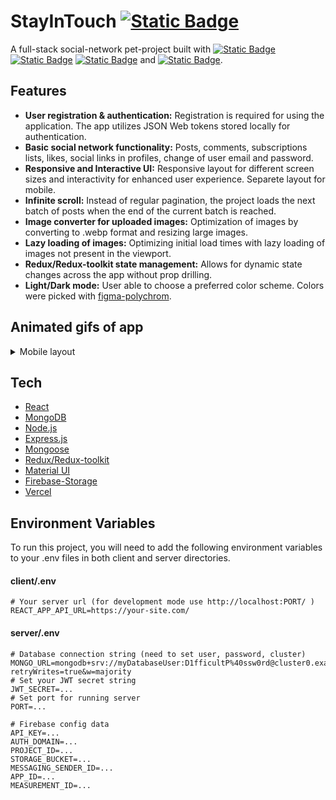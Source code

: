 # StayInTouch [![Static Badge](https://img.shields.io/badge/Open_website-grey)](https://social-network-frontend.vercel.app)

A full-stack social-network pet-project built with [![Static Badge](https://img.shields.io/badge/MongoDB-%2300ed64)](https://www.mongodb.com) [![Static Badge](https://img.shields.io/badge/Express-%237e7e7e)](https://expressjs.com) [![Static Badge](https://img.shields.io/badge/React-%23149eca)](https://react.dev) and [![Static Badge](https://img.shields.io/badge/Node-%23417e38)](https://nodejs.org).

## Features

- **User registration & authentication:** Registration is required for using the application. The app utilizes JSON Web tokens stored locally for authentication.
- **Basic social network functionality:** Posts, comments, subscriptions lists, likes, social links in profiles, change of user email and password.
- **Responsive and Interactive UI:** Responsive layout for different screen sizes and interactivity for enhanced user experience. Separete layout for mobile.
- **Infinite scroll:** Instead of regular pagination, the project loads the next batch of posts when the end of the current batch is reached.
- **Image converter for uploaded images:** Optimization of images by converting to .webp format and resizing large images.
- **Lazy loading of images:** Optimizing initial load times with lazy loading of images not present in the viewport.
- **Redux/Redux-toolkit state management:** Allows for dynamic state changes across the app without prop drilling.
- **Light/Dark mode:** User able to choose a preferred color scheme. Colors were picked with [figma-polychrom](https://github.com/evilmartians/figma-polychrom).

## Animated gifs of app

  <details>
  <summary>Mobile layout</summary>
    <table>
      <tbody>
        <tr>
          <td>
            ![mobile](https://github.com/citizenofjustice/social-network/assets/13840466/2bdc4c9b-9f29-483c-9477-679829cdc72d)
          </td>
          <td>
            ![search](https://github.com/citizenofjustice/social-network/assets/13840466/0247d069-1ec0-4e38-a0b1-832aac0b2766)
          </td>
          <td>
            ![theme](https://github.com/citizenofjustice/social-network/assets/13840466/570c5621-b3b7-4ba0-a008-73bce4310c58)
          </td>
        </tr>
      </tbody>
    </table>
  </details>


## Tech

- [React](https://react.dev)
- [MongoDB](https://www.mongodb.com)
- [Node.js](https://nodejs.org)
- [Express.js](https://expressjs.com)
- [Mongoose](https://mongoosejs.com)
- [Redux/Redux-toolkit](https://redux.js.org)
- [Material UI](https://mui.com/material-ui/)
- [Firebase-Storage](https://firebase.google.com)
- [Vercel](https://vercel.com)

## Environment Variables

To run this project, you will need to add the following environment variables to your .env files in both client and server directories.

#### client/.env

```
# Your server url (for development mode use http://localhost:PORT/ )
REACT_APP_API_URL=https://your-site.com/
```

#### server/.env

```
# Database connection string (need to set user, password, cluster)
MONGO_URL=mongodb+srv://myDatabaseUser:D1fficultP%40ssw0rd@cluster0.example.mongodb.net/?retryWrites=true&w=majority
# Set your JWT secret string
JWT_SECRET=...
# Set port for running server
PORT=...

# Firebase config data
API_KEY=...
AUTH_DOMAIN=...
PROJECT_ID=...
STORAGE_BUCKET=...
MESSAGING_SENDER_ID=...
APP_ID=...
MEASUREMENT_ID=...
```
